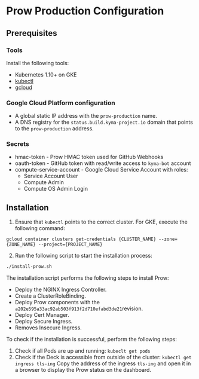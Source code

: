 # Prow Production Configuration

## Prerequisites

### Tools

Install the following tools:

- Kubernetes 1.10+ on GKE
- [kubectl](https://kubernetes.io/docs/tasks/tools/install-kubectl/)
- [gcloud](https://cloud.google.com/sdk/gcloud/)

### Google Cloud Platform configuration

- A global static IP address with the `prow-production` name.
- A DNS registry for the `status.build.kyma-project.io` domain that points to the `prow-production` address.

### Secrets

- hmac-token - Prow HMAC token used for GitHub Webhooks
- oauth-token - GitHub token with read/write access to `kyma-bot` account
- compute-service-account - Google Cloud Service Account with roles:
  - Service Account User
  - Compute Admin
  - Compute OS Admin Login

## Installation

1. Ensure that `kubectl` points to the correct cluster. For GKE, execute the following command:

```
gcloud container clusters get-credentials {CLUSTER_NAME} --zone={ZONE_NAME} --project={PROJECT_NAME}
```

2. Run the following script to start the installation process:

```bash
./install-prow.sh
```

The installation script performs the following steps to install Prow:

- Deploy the NGINX Ingress Controller.
- Create a ClusterRoleBinding.
- Deploy Prow components with the `a202e595a33ac92ab503f913f2d710efabd3de21`revision.
- Deploy Cert Manager.
- Deploy Secure Ingress.
- Removes Insecure Ingress.

To check if the installation is successful, perform the following steps:

1. Check if all Pods are up and running:
   `kubeclt get pods`
2. Check if the Deck is accessible from outside of the cluster:
   `kubectl get ingress tls-ing`
   Copy the address of the ingress `tls-ing` and open it in a browser to display the Prow status on the dashboard.
